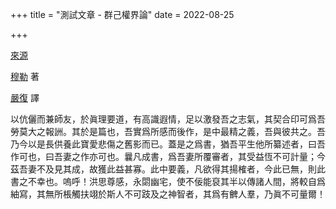 +++
title = "測試文章 - 群己權界論"
date = 2022-08-25

+++

[來源](https://zh.wikisource.org/wiki/%E7%BE%A4%E5%B7%B1%E6%AC%8A%E7%95%8C%E8%AB%96/%E7%A9%86%E5%8B%92%E8%87%AA%E5%BA%8F)

[穆勒](https://en.wikipedia.org/wiki/John_Stuart_Mill) 著

[嚴復](https://zh.wikipedia.org/wiki/%E5%9A%B4%E5%BE%A9) 譯

以伉儷而兼師友，於眞理要道，有高識遐情，足以激發吾之志氣，其契合印可爲吾勞莫大之報詶。其於是篇也，吾實爲所感而後作，是中最精之義，吾與彼共之。吾乃今以是長供養此寶愛悲傷之舊影而已。蓋是之爲書，猶吾平生他所纂述者，曰吾作可也，曰吾妻之作亦可也。曩凡成書，爲吾妻所覆審者，其受益恆不可計量；今茲吾妻不及見其成，故獲此益甚寡。此中要義，凡欲得其揚榷者，今此已無，則此書之不幸也。嗚呼！洪思尊感，永閟幽宅，使不佞能裒其半以傳諸人間，將較自爲紬寫，其無所棖觸扶翊於斯人不可跂及之神智者，其爲有朇人羣，乃眞不可量爾！

